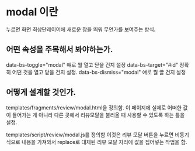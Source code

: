 # modal 이란
누르면 화면 최상단레이어에 새로운 창을 띄워 무언가를 보여주는 방식.

## 어떤 속성을 주목해서 봐야하는가.
data-bs-toggle="modal" 얘로 뭘 열고 닫을 건지 설정
data-bs-target="#id" 정확히 어떤 것을 열고 닫을 건지 설정.
data-bs-dismiss="modal" 얘로 뭘 끌 건지 설정

## 어떻게 설계할 것인가.

templates/fragments/review/modal.html을 정의함.
이 페이지에 실제로 어떠한 값이 들어가는 게 아니라
다른 곳에서 리뷰모달을 불러올 때 사용할 수 있도록 하는 틀을 설정.

templates/script/review/modal.js를 정의함
이것은 리뷰 모달 버튼을 누르면 비동기식으로 내용을 가져와서
replace로 대체된 리뷰 모달 자리에 값을 집어넣는 작업을 함.